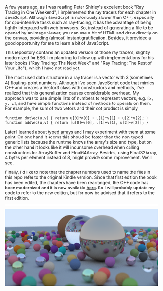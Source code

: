 A few years ago, as I was reading Peter Shirley's excellent book "Ray Tracing in One Weekend", I implemented the ray tracers for each chapter in JavaScript. Although JavaScript is notoriously slower than C++, especially for cpu-intensive tasks such as ray-tracing, it has the advantage of being tightly integrated with web browsers. So, instead of generating a file to be opened by an image viewer, you can use a bit of HTML and draw directly on the canvas, providing (almost) instant gratification. Besides, it provided a good opportunity for me to learn a bit of JavaScript.

This repository contains an updated version of those ray tracers, slightly modernized for ES6. I'm planning to follow up with implementations for his later books ("Ray Tracing: The Next Week" and "Ray Tracing: The Rest of Your Life"), which I have not read yet.

The most used data structure in a ray tracer is a vector with 3 (sometimes 4) floating-point numbers. Although I've seen JaveScript code that mimics C++ and creates a Vector3 class with constructors and methods, I've realized that this generalization causes considerable overhead. My approach was to use simple lists of numbers to represent vectors, e.g. `[x, y, z]`, and have simple functions instead of methods to operate on them. For example, the sum of two vetors and their dot product is simply

    function dotVec(u,v) { return u[0]*v[0] + u[1]*v[1] + u[2]*v[2]; }
    function addVec(u,v) { return [u[0]+v[0], u[1]+v[1], u[2]+v[2]]; }

Later I learned about [typed arrays](https://developer.mozilla.org/en-US/docs/Web/JavaScript/Typed_arrays) and I may experiment with them at some point. On one hand it seems this should be faster than the non-typed generic lists because the runtime knows the array's size and type, but on the other hand it looks like it will incur some overhead when calling constructors for ArrayBuffer and Float64Array. Besides, using Float32Array, 4 bytes per element instead of 8, might provide some improvement. We'll see.

Finally, I'd like to note that the chapter numbers used to name the files in this repo refer to the original Kindle version. Since that first edition the book has been edited, the chapters have been rearranged, the C++ code has been modernized and it is now available [here](https://raytracing.github.io/books/RayTracingInOneWeekend.html). So I will probably update my code to refer to the new edition, but for now be advised that it refers to the first edition.

<hr>
<img src="images/book1-final.png" width="600">




